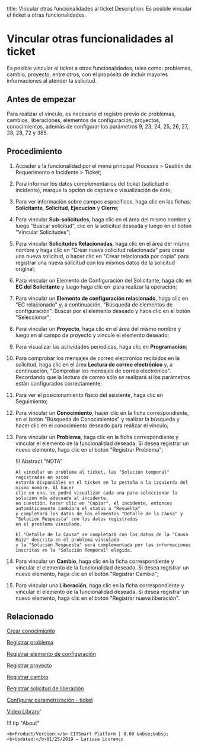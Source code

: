 title:  Vincular otras funcionalidades al ticket 
Description: Es posible vincular el ticket a otras funcionalidades.
# Vincular otras funcionalidades al ticket
Es posible vincular el ticket a otras funcionalidades, tales como: problemas, cambio, proyecto, entre otros, con el propósito de incluir mayores informaciones al atender la solicitud.

Antes de empezar
----------------

Para realizar el vínculo, es necesario el registro previo de problemas, cambios,
liberaciones, elementos de configuración, proyectos, conocimientos, además de
configurar los parámetros 9, 23, 24, 25, 26, 27, 28, 28, 72 y 385.

Procedimiento
-------------

1.  Acceder a la funcionalidad por el menú principal Procesos \> Gestión de
    Requerimento e Incidente \> Ticket;

2.  Para informar los datos complementarios del ticket (solicitud o incidente),
    marque la opción de captura o visualización de éste;

3.  Para ver información sobre campos específicos, haga clic en las fichas:
    **Solicitante**, **Solicitud**, **Ejecución** y **Cierre**;

4.  Para vincular **Sub-solicitudes**, haga clic en el área del mismo nombre y
    luego "Buscar solicitud", clic en la solicitud deseada y luego en el botón
    "Vincular Solicitudes";
    
5.  Para vincular **Solicitudes Relacionadas**, haga clic en el área del mismo
    nombre y haga clic en "Crear nueva solicitud relacionada" para crear una
    nueva solicitud, o hacer clic en "Crear relacionada por copia" para
    registrar una nueva solicitud con los mismos datos de la solicitud original;

6.  Para vincular un Elemento de Configuración del Solicitante, haga clic en
    **EC del Solicitante** y luego haga clic en  para realizar la operación;

7.  Para vincular un **Elemento de configuración relacionado**, haga clic en "EC
    relacionado" y, a continuación, "Búsqueda de elementos de configuración".
    Buscar por el elemento deseado y hace clic en el botón "Seleccionar";

8.  Para vincular un **Proyecto**, haga clic en el área del mismo nombre y luego
    en el campo de proyecto y vincule el elemento deseado;

9.  Para visualizar las actividades periodicas, haga clic en **Programación**;

10. Para comprobar los mensajes de correo electrónico recibidos en la solicitud,
    haga clic en el área **Lectura de correo electrónico** y, a continuación,
    "Comprobar los mensajes de correo electrónico". Recordando que la lectura de
    correo sólo se realizará si los parámetros están configurados correctamente;

11. Para ver el posicionamiento físico del asistente, haga clic en Seguimiento;

12. Para vincular un **Conocimiento**, hacer clic en la ficha correspondiente,
    en el botón "Búsqueda de Conocimientos" y realizar la búsqueda y hacer clic
    en el conocimiento deseado para realizar el vínculo;

13. Para vincular un **Problema**, haga clic en la ficha correspondiente y
    vincular el elemento de la funcionalidad deseada. Si desea registrar un
    nuevo elemento, haga clic en el botón "Registrar Problema";
    
    !!! Abstract "NOTA"
    
        Al vincular un problema al ticket, las "Solución temporal" registradas en estos
        estarán disponibles en el ticket en la pestaña a la izquierda del mismo nombre. Al hacer
        clic en una, se podrá visualizar cada una para seleccionar la solución más adecuada al incidente,
        en cuestión, hacer clic en "Copiar", el incidente, entonces automáticamente cambiará el status a "Resuelta" 
        y completará los datos de los elementos "Detalle de la Causa" y "Solución Respuesta" con los datos registrados 
        en el problema vinculado.
        
        El "Detalle de la Causa" se completará con los datos de la "Causa Raíz" descrita en el problema vinculado
        y la "Solución Respuesta" será complementada por las informaciones inscritas en la "Solución Temporal" elegida.

14. Para vincular un **Cambio**, haga clic en la ficha correspondiente y
    vincular el elemento de la funcionalidad deseada. Si desea registrar un
    nuevo elemento, haga clic en el botón "Registrar Cambio";

15. Para vincular una **Liberación**, haga clic en la ficha correspondiente y
    vincular el elemento de la funcionalidad deseada. Si desea registrar un
    nuevo elemento, haga clic en el botón "Registrar nueva liberación".


Relacionado
-----------

[Crear conocimiento](/es-es/citsmart-platform-8/processes/knowledge/use/create-knowledge.html)

[Registrar problema](/es-es/citsmart-platform-8/processes/problem/use/register-problem.html)

[Registrar elemento de configuración](/es-es/citsmart-platform-8/processes/configuration/use/register-CI.html)

[Registrar proyecto](/es-es/citsmart-platform-8/additional-features/project-management/project-management/use/register-project.html)

[Registrar cambio](/es-es/citsmart-platform-8/processes/change/use/register-change.html)

[Registrar solicitud de liberación](/es-es/citsmart-platform-8/processes/release/use/register-release-request.html)

[Configurar parametrización - ticket](/es-es/citsmart-platform-8/platform-administration/parameters-list/configure-parametrization-ticket.html)

<i class='fa fa-youtube-play  fa-2x' style='color:#97ce17;vertical-align: middle;'> </i> [Video Library](https://www.youtube.com/playlist?list=PLB5qK2uzf2ROfIFL9F-3s-gomHNzudBEy)'

!!! tip "About"

    <b>Product/Version:</b> CITSmart Platform | 8.00 &nbsp;&nbsp;
    <b>Updated:</b>01/25/2019 – Larissa Lourenço
